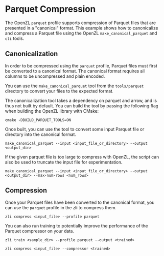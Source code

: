 # Parquet Compression
The OpenZL `parquet` profile supports compression of Parquet files that are presented in a "canonical" format. This example shows how to canonicalize and compress a Parquet file using the OpenZL `make_canonical_parquet` and `cli` tools.

## Canonicalization
In order to be compressed using the `parquet` profile, Parquet files must first be converted to a canonical format. The canonical format requires all columns to be uncompressed and plain encoded.

You can use the `make_canonical_parquet` tool from the `tools/parquet` directory to convert your files to the expected format.

The canonicalization tool takes a dependency on parquet and arrow, and is thus not built by default. You can build the tool by passing the following flag when building the OpenZL library with CMake:
```
cmake -DBUILD_PARQUET_TOOLS=ON
```

Once built, you can use the tool to convert some input Parquet file or directory into the canonical format.
```
make_canonical_parquet --input <input_file_or_directory> --output <output_dir>
```

If the given parquet file is too large to compress with OpenZL, the script can also be used to truncate the input file for experimentation.
```
make_canonical_parquet --input <input_file_or_directory> --output <output_dir> --max-num-rows <num_rows>
```

## Compression
Once your Parquet files have been converted to the canonical format, you can use the `parquet` profile in the zli to compress them.

```
zli compress <input_file> --profile parquet
```

You can also run training to potentially improve the performance of the Parquet compressor on your data.
```
zli train <sample_dir> --profile parquet --output <trained>
```
```
zli compress <input_file> --compressor <trained>
```

